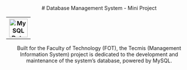 <html>
<header>
<table>
<tr><th>
<img src="https://w7.pngwing.com/pngs/150/480/png-transparent-mysql-database-mariadb-phpmyadmin-blog-miscellaneous-text-logo-thumbnail.png" alt="MySQL Database Image" width="50" /> 
</th>
# Database Management System - Mini Project
</th>
<table>
</header>

<body>
Built for the Faculty of Technology (FOT), the Tecmis (Management Information System) project is dedicated to the development and maintenance of the system’s database, powered by MySQL.
</body>
</html>

